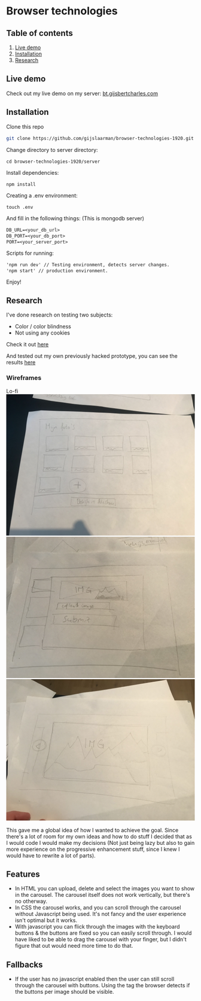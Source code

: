 # Browser technologies

## Table of contents
1. [Live demo](#live-demo)
2. [Installation](#installation)
3. [Research](#research)

## Live demo
Check out my live demo on my server: [bt.gijsbertcharles.com](https://bt.gijsbertcharles.com)

## Installation
Clone this repo
```bash
git clone https://github.com/gijslaarman/browser-technologies-1920.git
```

Change directory to server directory:
```shell
cd browser-technologies-1920/server
```

Install dependencies:
```shell
npm install
```

Creating a .env environment:
```shell
touch .env
```
And fill in the following things: (This is mongodb server)
```env
DB_URL=<your_db_url>
DB_PORT=<your_db_port>
PORT=<your_server_port>
```

Scripts for running:
```shell
'npm run dev' // Testing environment, detects server changes.
'npm start' // production environment.
```

Enjoy!

## Research
I've done research on testing two subjects:
- Color / color blindness
- Not using any cookies

Check it out [here](research/Ppdracht1.1.md)

And tested out my own previously hacked prototype, you can see the results [here](research/Opdracht1.2.md)

### Wireframes
Lo-fi
![Afbeelding 3](research/img/IMG_7746.jpg)
![Afbeelding 4](research/img/IMG_9444.jpg)
![Afbeelding 1](research/img/IMG_2952.jpg)

This gave me a global idea of how I wanted to achieve the goal. Since there's a lot of room for my own ideas and how to do stuff I decided that as I would code I would make my decisions (Not just being lazy but also to gain more experience on the progressive enhancement stuff, since I knew I would have to rewrite a lot of parts).

## Features
- In HTML you can upload, delete and select the images you want to show in the carousel. The carousel itself does not work vertically, but there's no otherway.
- In CSS the carousel works, and you can scroll through the carousel without Javascript being used. It's not fancy and the user experience isn't optimal but it works.
- With javascript you can flick through the images with the keyboard buttons & the buttons are fixed so you can easily scroll through. I would have liked to be able to drag the carousel with your finger, but I didn't figure that out would need more time to do that.

## Fallbacks
- If the user has no javascript enabled then the user can still scroll through the carousel with buttons. Using the <noscript> tag the browser detects if the buttons per image should be visible.